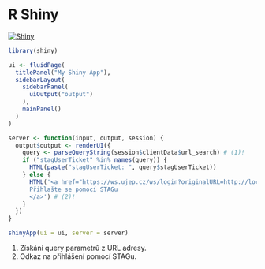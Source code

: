# __R Shiny__

[![Shiny](https://img.shields.io/badge/Shiny-006BA1?style=for-the-badge&logo=RStudio&logoColor=white)](https://shiny.rstudio.com/)

```r
library(shiny)

ui <- fluidPage(
  titlePanel("My Shiny App"),
  sidebarLayout(
    sidebarPanel(
      uiOutput("output")
    ),
    mainPanel()
  )
)

server <- function(input, output, session) {
  output$output <- renderUI({
    query <- parseQueryString(session$clientData$url_search) # (1)!
    if ("stagUserTicket" %in% names(query)) {
      HTML(paste("stagUserTicket: ", query$stagUserTicket))
    } else {
      HTML('<a href="https://ws.ujep.cz/ws/login?originalURL=http://localhost:6305/">
      Přihlašte se pomocí STAGu
      </a>') # (2)!
    }
  })
}

shinyApp(ui = ui, server = server)
```

1. Získání query parametrů z URL adresy.
2. Odkaz na přihlášení pomocí STAGu.
